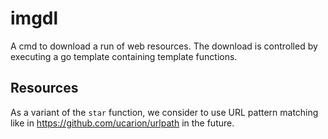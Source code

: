 # imgdl

A cmd to download a run of web resources. The download
is controlled by executing a go template containing template
functions.

## Resources

As a variant of the `star` function, we consider to use
URL pattern matching like in <https://github.com/ucarion/urlpath>
in the future.
